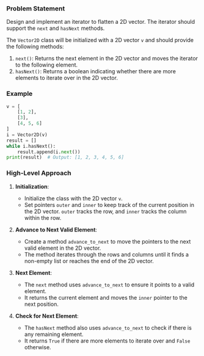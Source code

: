 ### Problem Statement

Design and implement an iterator to flatten a 2D vector. The iterator should support the `next` and `hasNext` methods.

The `Vector2D` class will be initialized with a 2D vector `v` and should provide the following methods:

1. `next()`: Returns the next element in the 2D vector and moves the iterator to the following element.
2. `hasNext()`: Returns a boolean indicating whether there are more elements to iterate over in the 2D vector.

### Example

```python
v = [
    [1, 2],
    [3],
    [4, 5, 6]
]
i = Vector2D(v)
result = []
while i.hasNext():
    result.append(i.next())
print(result)  # Output: [1, 2, 3, 4, 5, 6]
```

### High-Level Approach

1. **Initialization**:
   - Initialize the class with the 2D vector `v`.
   - Set pointers `outer` and `inner` to keep track of the current position in the 2D vector. `outer` tracks the row, and `inner` tracks the column within the row.

2. **Advance to Next Valid Element**:
   - Create a method `advance_to_next` to move the pointers to the next valid element in the 2D vector.
   - The method iterates through the rows and columns until it finds a non-empty list or reaches the end of the 2D vector.

3. **Next Element**:
   - The `next` method uses `advance_to_next` to ensure it points to a valid element.
   - It returns the current element and moves the `inner` pointer to the next position.

4. **Check for Next Element**:
   - The `hasNext` method also uses `advance_to_next` to check if there is any remaining element.
   - It returns `True` if there are more elements to iterate over and `False` otherwise.
